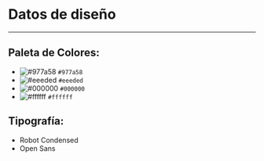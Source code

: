 # Datos de diseño
-------------------------------------------------------
## Paleta de Colores:

* ![#977a58](https://via.placeholder.com/60/977a58/000000?text=+) `#977a58`
* ![#eeeded](https://via.placeholder.com/60/eeeded/000000?text=+) `#eeeded`
* ![#000000](https://via.placeholder.com/60/000000/000000?text=+) `#000000`
* ![#ffffff](https://via.placeholder.com/60/ffffff/000000?text=+) `#ffffff`

## Tipografía:

* Robot Condensed 
* Open Sans

